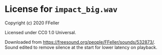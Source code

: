 # License for `impact_big.wav`

Copyright (c) 2020 FFeller

Licensed under CC0 1.0 Universal.

Downloaded from <https://freesound.org/people/FFeller/sounds/532873/>.
Sound edited to remove silence at the start for lower latency on playback.
